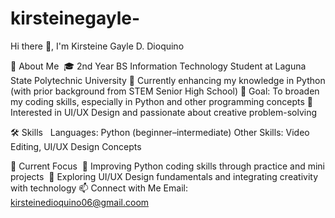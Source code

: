 # kirsteinegayle-
  Hi there 👋, I'm Kirsteine Gayle D. Dioquino  

🧾 About Me 
🎓 2nd Year BS Information Technology Student at Laguna State Polytechnic University
🌱 Currently enhancing my knowledge in Python (with prior background from STEM Senior High School)
🎯 Goal: To broaden my coding skills, especially in Python and other programming concepts 🎨 Interested in UI/UX Design and passionate about creative problem-solving 

🛠 Skills 
 Languages: Python (beginner–intermediate)
Other Skills: Video Editing, UI/UX Design Concepts 

📌 Current Focus 
📖 Improving Python coding skills through practice and mini projects 
🎨 Exploring UI/UX Design fundamentals and integrating creativity with technology
📫 Connect with Me Email: kirsteinedioquino06@gmail.coom

